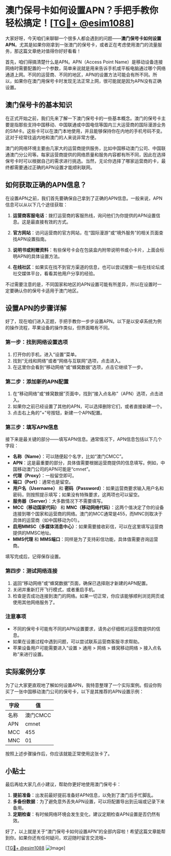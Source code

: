 # 澳门保号卡如何设置APN？手把手教你轻松搞定！[[TG💪+ @esim1088](https://t.me/s/esim1088)]

大家好呀，今天咱们来聊聊一个很多人都会遇到的问题——**澳门保号卡如何设置APN**。尤其是如果你刚拿到一张澳门的保号卡，或者正在考虑使用澳门的流量服务，那这篇文章绝对值得你好好看看！

首先，咱们得搞清楚什么是APN。APN（Access Point Name）是移动设备连接网络时需要配置的一个参数，简单来说就是用来告诉手机或平板电脑通过哪个网络通道上网。不同的运营商、不同的地区，APN的设置方法可能会有所不同。所以，如果你在澳门用保号卡时发现无法正常上网，很可能就是因为APN没有正确设置。

## 澳门保号卡的基本知识

在正式开始之前，我们先来了解一下澳门保号卡的一些基本概念。澳门的保号卡主要是指那些支持中国移动、中国联通或中国电信等国内三大运营商的国际漫游业务的SIM卡。这些卡可以在澳门本地使用，并且能够保持你在内地的手机号码不变。这对于经常往返内地和澳门的人来说非常方便。

澳门的网络环境主要由几家大的运营商提供服务，比如中国移动澳门公司、中国联通澳门分公司等。每家运营商提供的网络质量和服务内容都有所不同，因此在选择保号卡时可以根据自己的需求进行挑选。当然，无论你选择了哪家运营商的卡，最终都需要通过正确的APN设置才能顺利联网。

## 如何获取正确的APN信息？

在设置APN之前，我们首先要确保自己拿到了正确的APN信息。一般来说，APN信息可以从以下几个途径获取：

1. **运营商客服电话**：拨打运营商的客服热线，询问他们为你提供的APN设置信息。这是最直接有效的方式。
   
2. **官方网站**：访问运营商的官方网站，在“国际漫游”或“境外服务”的相关页面查找APN设置指南。
   
3. **说明书或附赠资料**：有些保号卡会在包装盒内附带说明书或小卡片，上面会标明APN的具体设置方法。

4. **在线社区**：如果实在找不到官方渠道的信息，也可以尝试搜索一些在线论坛或社交媒体平台，看看其他用户分享的经验。

不过需要注意的是，不同国家和地区的APN设置可能有所差异，所以在设置时一定要确认你的保号卡适用于澳门地区。

## 设置APN的步骤详解

好了，现在咱们进入正题，手把手教你一步步设置APN。以下是以安卓系统为例的操作流程，苹果设备的操作类似，但界面略有不同。

### 第一步：找到网络设置选项

1. 打开你的手机，进入“设置”菜单。
2. 找到“无线和网络”或者“网络与互联网”选项，点击进入。
3. 在这里你会看到“移动网络”或“蜂窝数据”选项，点击它继续下一步。

### 第二步：添加新的APN配置

1. 在“移动网络”或“蜂窝数据”页面中，找到“接入点名称”（APN）选项，点击进入。
2. 如果你之前已经设置了其他的APN，可以选择删除它们，或者直接新建一个。
3. 点击右上角的“+”号按钮，新建一个APN配置。

### 第三步：填写APN信息

接下来是最关键的部分——填写APN信息。通常情况下，APN信息包括以下几个字段：

- **名称（Name）**：可以随便起个名字，比如“澳门CMCC”。
- **APN**：这是最重要的部分，具体值需要根据运营商提供的信息填写。例如，中国移动澳门公司的APN可能是“cmnet”。
- **代理（Proxy）**：一般留空即可。
- **端口（Port）**：通常也是留空。
- **用户名（Username）** 和 **密码（Password）**：如果运营商要求输入用户名和密码，则按照提示填写；如果没有特殊要求，这两项也可以留空。
- **服务器（Server）**：大多数情况下不需要填写。
- **MCC（移动国家代码）** 和 **MNC（移动网络代码）**：这两个值决定了你的设备连接到哪个国家和运营商的网络。澳门的MCC通常是455，而MNC则取决于具体的运营商（如中国移动为01）。
- **启用MMSC（多媒体消息中心）**：如果需要接收彩信，可以在这里填写运营商提供的MMSC地址。
- **MMS代理** 和 **MMS端口**：同样是为了支持彩信功能，具体值需要咨询运营商。

填写完成后，记得保存设置。

### 第四步：测试网络连接

1. 返回“移动网络”或“蜂窝数据”页面，确保已选择刚才新建的APN配置。
2. 关闭并重新打开飞行模式，或者重启手机。
3. 检查是否成功连接到澳门的网络。如果一切正常，你应该能够顺利浏览网页或使用其他网络服务了。

### 注意事项

- 不同的保号卡可能有不同的APN设置要求，请务必仔细核对运营商提供的信息。
- 如果在设置过程中遇到问题，可以尝试联系运营商客服寻求帮助。
- 苹果设备用户可能需要进入“设置 > 通用 > 网络 > 蜂窝移动网络 > 接入点名称”来进行设置。

## 实际案例分享

为了让大家更直观地了解如何设置APN，我特意整理了一个实际案例。假设你购买了一张中国移动澳门公司的保号卡，以下是其推荐的APN设置示例：

| 字段        | 值           |
|-------------|--------------|
| 名称         | 澳门CMCC     |
| APN          | cmnet        |
| MCC          | 455          |
| MNC          | 01           |

按照上述步骤操作后，你应该就能正常使用这张卡了。

## 小贴士

最后再给大家几点小建议，帮助你更好地使用澳门保号卡：

1. **提前准备**：出发前最好提前准备好APN信息，以免到了澳门后手忙脚乱。
2. **多备份数据**：为了避免意外丢失APN设置，可以将配置导出到云端或记录下来备用。
3. **定期检查**：有时候网络环境会发生变化，建议定期检查APN设置是否仍然有效。

好了，以上就是关于“澳门保号卡如何设置APN”的全部内容啦！希望这篇文章能帮到你。如果你还有任何疑问，欢迎随时留言交流哦~

[[TG💪+ @esim1088](https://t.me/s/esim1088) ![Image](https://i.postimg.cc/4NQfJmqS/Snipaste-2025-05-13-00-14-12.png)]
